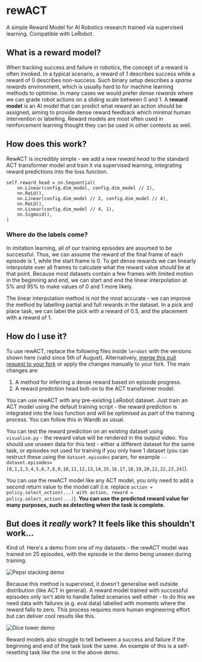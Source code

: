 # rewACT

A simple Reward Model for AI Robotics research trained via supervised learning. Compatible with LeRobot.

## What is a reward model?

When tracking success and failure in robotics, the concept of a reward is often invoked. In a typical scenario, a reward of 1 describes success while a reward of 0 describes non-success. Such binary setup describes a _sparse rewards_ environment, which is usually hard to for machine learning methods to optimise. In many cases we would prefer _dense rewards_ where we can grade robot actions on a sliding scale between 0 and 1. A **reward model** is an AI model that can predict what reward an action should be assigned, aiming to provide dense reward feedback which minimal human intervention or labelling. Reward models are most often used in reinforcement learning thought they can be used in other contexts as well.

## How does this work?

RewACT is incredibly simple - we add a new _reward head_ to the standard ACT transformer model and train it via supervised learning, integrating reward predictions into the loss function.

```
self.reward_head = nn.Sequential(
    nn.Linear(config.dim_model, config.dim_model // 2),
    nn.ReLU(),
    nn.Linear(config.dim_model // 2, config.dim_model // 4),
    nn.ReLU(),
    nn.Linear(config.dim_model // 4, 1),
    nn.Sigmoid(),
)
```

### Where do the labels come?

In imitation learning, all of our training episodes are assumed to be successful. Thus, we can assume the reward of the final frame of each episode is 1, while the start frame is 0. To get dense rewards we can linearly interpolate over all frames to calculate what the reward value _should_ be at that point. Because most datasets contain a few frames with limited motion in the beginning and end, we can start and end the linear interpolation at 5% and 95% to make values of 0 and 1 more likely.

The linear interpolation method is not the most accurate - we can improve the method by labelling partial and full rewards in the dataset. In a pick and place task, we can label the pick with a reward of 0.5, and the placement with a reward of 1.

## How do I use it?

To use rewACT, replace the following files inside `lerobot` with the versions shown here (valid since 5th of August). Alternatively, [merge this pull request to your fork]() or apply the changes manually to your fork. The main changes are:

1. A method for inferring a dense reward based on episode progress.
2. A reward prediction head bolt-on to the ACT transformer model.

You can use rewACT with any pre-existing LeRobot dataset. Just train an ACT model using the default training script - the reward prediction is integrated into the loss function and will be optimised as part of the training process. You can follow this in Wandb as usual.

You can test the reward prediction on an existing dataset using `visualise.py` - the reward value will be rendered in the output video. You should use unseen data for this test - either a different dataset for the same task, or episodes not used for training if you only have 1 dataset (you can restruct these using the `dataset.episodes` param, for example `--dataset.episodes=[0,1,2,3,4,5,6,7,8,9,10,11,12,13,14,15,16,17,18,19,20,21,22,23,24]`).

You can use the rewACT model like any ACT model, you only need to add a second return value to the model call (i.e. replace `action = policy.select_action(...) with action, reward = policy.select_action(...)`). **You can use the predicted reward value for many purposes, such as detecting when the task is complete.**

## But does it _really_ work? It feels like this shouldn't work...

Kind of. Here's a demo from one of my datasets - the rewACT model was trained on 25 episodes, with the episode in the demo being unseen during training.

![Pepsi stacking demo](https://github.com/villekuosmanen/rewACT/blob/main/videos/pepsi_cans_rewards.gif?raw=true)

Because this method is supervised, it doesn't generalise well outside distribution (like ACT in general). A reward model trained with successful episodes only isn't able to handle failed scenarios well either - to do this we need data with failures (e.g. eval data) labelled with moments where the reward falls to zero. This process requires more human engineering effort but can deliver cool results like this.

![Dice tower demo](https://github.com/villekuosmanen/rewACT/blob/main/videos/dice_tower_rewards.gif?raw=true)

Reward models also struggle to tell between a success and failure if the beginning and end of the task look the same. An example of this is a self-resetting task like the one in the above demo.

